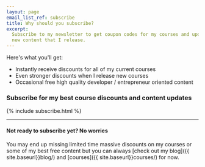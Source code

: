 ```yaml
---
layout: page
email_list_ref: subscribe
title: Why should you subscribe?
excerpt:
  Subscribe to my newsletter to get coupon codes for my courses and updates on
  new content that I release.
---
```


Here's what you'll get:

- Instantly receive discounts for all of my current courses
- Even stronger discounts when I release new courses
- Occasional free high quality developer / entrepreneur oriented content

### Subscribe for my best course discounts and content updates

{% include subscribe.html %}

---

#### Not ready to subscribe yet? No worries

You may end up missing limited time massive discounts on my courses or some of
my best free content but you can always 
[check out my blog]({{ site.baseurl}}blog/) and 
[courses]({{ site.baseurl}}courses/) for now.
